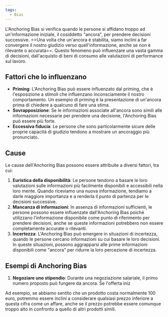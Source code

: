 ```yaml
---
tags:
  - Bias
---
```

L'Anchoring Bias si verifica quando le persone si affidano troppo ad un'informazione iniziale, il cosiddetto "ancora", per prendere decisioni successive.
==Una volta che un'ancora è stabilita, siamo inclini a far convergere il nostro giudizio verso quell'informazione, anche se non è rilevante o accurata==.
Questo fenomeno può influenzare una vasta gamma di decisioni, dall'acquisto di beni di consumo alle valutazioni di performance sul lavoro.

## Fattori che lo influenzano

- **Priming**: L'Anchoring Bias può essere influenzato dal priming, che è l'esposizione a stimoli che influenzano inconsciamente il nostro comportamento. Un esempio di priming è la presentazione di un'ancora prima di chiedere a qualcuno di fare una stima.
- **Sovrapposizione**: Se le informazioni associate all'ancora sono simili alle informazioni necessarie per prendere una decisione, l'Anchoring Bias può essere più forte.
- **Eccessiva fiducia**: Le persone che sono particolarmente sicure delle proprie capacità di giudizio tendono a mostrare un ancoraggio più pronunciato.

## Cause
Le cause dell'Anchoring Bias possono essere attribuite a diversi fattori, tra cui:

1. **Euristica della disponibilità**: Le persone tendono a basare le loro valutazioni sulle informazioni più facilmente disponibili e accessibili nella loro mente. Quando riceviamo una nuova informazione, tendiamo a darle maggiore importanza e a renderla il punto di partenza per le decisioni successive.  
2. **Mancanza di informazioni**: In assenza di informazioni sufficienti, le persone possono essere influenzate dall'Anchoring Bias poiché utilizzano l'informazione disponibile come punto di riferimento per prendere decisioni, anche se queste informazioni potrebbero non essere completamente accurate o rilevanti.    
3. **Incertezza**: L'Anchoring Bias può emergere in situazioni di incertezza, quando le persone cercano informazioni su cui basare le loro decisioni. In queste situazioni, possono aggrapparsi alle prime informazioni disponibili come "ancora" per ridurre la loro percezione di incertezza.

## Esempi di Anchoring Bias

1.  **Negoziare uno stipendio**: Durante una negoziazione salariale, il primo numero proposto può fungere da ancora. Se l'offerta iniz







Ad esempio, se abbiamo sentito che un prodotto costa normalmente 100 euro, potremmo essere inclini a considerare qualsiasi prezzo inferiore a questa cifra come un affare, anche se il prezzo potrebbe essere comunque troppo alto in confronto a quello di altri prodotti simili. 
